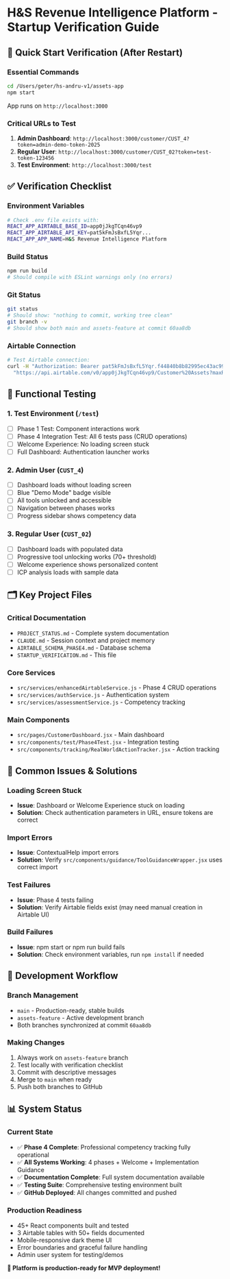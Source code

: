 # H&S Revenue Intelligence Platform - Startup Verification Guide

## 🚀 Quick Start Verification (After Restart)

### **Essential Commands**
```bash
cd /Users/geter/hs-andru-v1/assets-app
npm start
```
App runs on `http://localhost:3000`

### **Critical URLs to Test**
1. **Admin Dashboard**: `http://localhost:3000/customer/CUST_4?token=admin-demo-token-2025`
2. **Regular User**: `http://localhost:3000/customer/CUST_02?token=test-token-123456`
3. **Test Environment**: `http://localhost:3000/test`

## ✅ **Verification Checklist**

### **Environment Variables**
```bash
# Check .env file exists with:
REACT_APP_AIRTABLE_BASE_ID=app0jJkgTCqn46vp9
REACT_APP_AIRTABLE_API_KEY=pat5kFmJsBxfL5Yqr...
REACT_APP_APP_NAME=H&S Revenue Intelligence Platform
```

### **Build Status**
```bash
npm run build
# Should compile with ESLint warnings only (no errors)
```

### **Git Status**
```bash
git status
# Should show: "nothing to commit, working tree clean"
git branch -v
# Should show both main and assets-feature at commit 60aa8db
```

### **Airtable Connection**
```bash
# Test Airtable connection:
curl -H "Authorization: Bearer pat5kFmJsBxfL5Yqr.f44840b8b82995ec43ac998191c43f19d0471c9550d0fea9e0327cc4f4aa4815" \
  "https://api.airtable.com/v0/app0jJkgTCqn46vp9/Customer%20Assets?maxRecords=1"
```

## 🔧 **Functional Testing**

### **1. Test Environment (`/test`)**
- [ ] Phase 1 Test: Component interactions work
- [ ] Phase 4 Integration Test: All 6 tests pass (CRUD operations)
- [ ] Welcome Experience: No loading screen stuck
- [ ] Full Dashboard: Authentication launcher works

### **2. Admin User (`CUST_4`)**
- [ ] Dashboard loads without loading screen
- [ ] Blue "Demo Mode" badge visible
- [ ] All tools unlocked and accessible
- [ ] Navigation between phases works
- [ ] Progress sidebar shows competency data

### **3. Regular User (`CUST_02`)**
- [ ] Dashboard loads with populated data
- [ ] Progressive tool unlocking works (70+ threshold)
- [ ] Welcome experience shows personalized content
- [ ] ICP analysis loads with sample data

## 🗂️ **Key Project Files**

### **Critical Documentation**
- `PROJECT_STATUS.md` - Complete system documentation
- `CLAUDE.md` - Session context and project memory
- `AIRTABLE_SCHEMA_PHASE4.md` - Database schema
- `STARTUP_VERIFICATION.md` - This file

### **Core Services**
- `src/services/enhancedAirtableService.js` - Phase 4 CRUD operations
- `src/services/authService.js` - Authentication system
- `src/services/assessmentService.js` - Competency tracking

### **Main Components**
- `src/pages/CustomerDashboard.jsx` - Main dashboard
- `src/components/test/Phase4Test.jsx` - Integration testing
- `src/components/tracking/RealWorldActionTracker.jsx` - Action tracking

## 🐛 **Common Issues & Solutions**

### **Loading Screen Stuck**
- **Issue**: Dashboard or Welcome Experience stuck on loading
- **Solution**: Check authentication parameters in URL, ensure tokens are correct

### **Import Errors**
- **Issue**: ContextualHelp import errors
- **Solution**: Verify `src/components/guidance/ToolGuidanceWrapper.jsx` uses correct import

### **Test Failures**
- **Issue**: Phase 4 tests failing
- **Solution**: Verify Airtable fields exist (may need manual creation in Airtable UI)

### **Build Failures**
- **Issue**: npm start or npm run build fails
- **Solution**: Check environment variables, run `npm install` if needed

## 🎯 **Development Workflow**

### **Branch Management**
- `main` - Production-ready, stable builds
- `assets-feature` - Active development branch
- Both branches synchronized at commit `60aa8db`

### **Making Changes**
1. Always work on `assets-feature` branch
2. Test locally with verification checklist
3. Commit with descriptive messages
4. Merge to `main` when ready
5. Push both branches to GitHub

## 📊 **System Status**

### **Current State**
- ✅ **Phase 4 Complete**: Professional competency tracking fully operational
- ✅ **All Systems Working**: 4 phases + Welcome + Implementation Guidance
- ✅ **Documentation Complete**: Full system documentation available
- ✅ **Testing Suite**: Comprehensive testing environment built
- ✅ **GitHub Deployed**: All changes committed and pushed

### **Production Readiness**
- 45+ React components built and tested
- 3 Airtable tables with 50+ fields documented
- Mobile-responsive dark theme UI
- Error boundaries and graceful failure handling
- Admin user system for testing/demos

**🎉 Platform is production-ready for MVP deployment!**